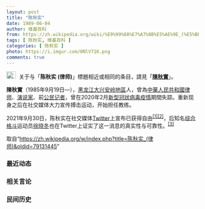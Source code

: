 ```yaml
---
layout: post
title: "陈秋实"
date: 1989-06-04
author: 维基百科
from: https://zh.wikipedia.org/wiki/%E9%99%88%E7%A7%8B%E5%AE%9E_(%E5%BE%8B%E5%B8%88)
tags: [ 陈秋实, 维基百科 ]
categories: [ 陈秋实 ]
photo: https://i.imgur.com/0NlV71K.png
comments: true
---
```

<div class="mw-parser-output"><div role="note" class="hatnote navigation-not-searchable"><span typeof="mw:File"><a href="/wiki/Wikipedia:%E6%B6%88%E6%AD%A7%E4%B9%89" title="Wikipedia:消歧义"><img src="//upload.wikimedia.org/wikipedia/commons/thumb/5/5f/Disambig_gray.svg/25px-Disambig_gray.svg.png" decoding="async" width="25" height="19" class="mw-file-element" srcset="//upload.wikimedia.org/wikipedia/commons/thumb/5/5f/Disambig_gray.svg/38px-Disambig_gray.svg.png 1.5x, //upload.wikimedia.org/wikipedia/commons/thumb/5/5f/Disambig_gray.svg/50px-Disambig_gray.svg.png 2x" data-file-width="220" data-file-height="168"></a></span><style data-mw-deduplicate="TemplateStyles:r74069148">body:not(.skin-minerva) .mw-parser-output .ifmobile>.mobile{display:none}body.skin-minerva .mw-parser-output .ifmobile>.nomobile{display:inherit;display:initial}</style><span class="ifmobile"><span class="nomobile">&nbsp;&nbsp;</span><span class="mobile"></span></span>关于与「<b>陈秋实 (律师)</b>」標題相近或相同的条目，請見「<b><a href="/wiki/%E9%99%B3%E7%A7%8B%E5%AF%A6" class="mw-disambig" title="陳秋實">陳秋實</a></b>」。</div>

<p><b>陳秋實</b>（1985年9月19日<span class="useeditintro" title="Template:BLP editintro">—</span>），<a href="/wiki/%E9%BB%91%E9%BE%99%E6%B1%9F%E7%9C%81" title="黑龙江省">黑龙江</a><a href="/wiki/%E5%A4%A7%E5%85%B4%E5%AE%89%E5%B2%AD%E5%9C%B0%E5%8C%BA" title="大兴安岭地区">大兴安岭地區</a>人，曾為<a href="/wiki/%E4%B8%AD%E8%8F%AF%E4%BA%BA%E6%B0%91%E5%85%B1%E5%92%8C%E5%9C%8B%E5%BE%8B%E5%B8%88" class="mw-redirect" title="中華人民共和國律师">中華人民共和國律师</a>、<a href="/wiki/%E6%BC%94%E8%AF%B4%E5%AE%B6" title="演说家">演说家</a>、前<a href="/wiki/%E5%85%AC%E6%B0%91%E8%A8%98%E8%80%85" class="mw-redirect" title="公民記者">公民记者</a>，曾在2020年2月<a href="/wiki/%E6%96%B0%E5%9E%8B%E5%86%A0%E7%8B%80%E7%97%85%E6%AF%92%E7%96%AB%E6%83%85" class="mw-redirect" title="新型冠狀病毒疫情">新型冠狀病毒疫情</a>期間失踪。重新现身之后在社交媒体大力宣传搏击运动，开始担任教练。
</p><p>2021年9月30日，陈秋实在社交媒体<a href="/wiki/Twitter" title="Twitter">Twitter</a>上宣布已获得自由<sup id="cite_ref-1" class="reference"><a href="#cite_note-1">[1]</a></sup><sup id="cite_ref-2" class="reference"><a href="#cite_note-2">[2]</a></sup>，后知名<a href="/wiki/%E7%BB%BC%E5%90%88%E6%A0%BC%E6%96%97" title="综合格斗">综合格斗</a>运动员<a href="/wiki/%E5%BE%90%E6%99%93%E5%86%AC" title="徐晓冬">徐晓冬</a>也在Twitter上证实了这一消息的真实性与可靠性。<sup id="cite_ref-3" class="reference"><a href="#cite_note-3">[3]</a></sup>
</p>
<meta property="mw:PageProp/toc">
</div><!--esi <esi:include src="/esitest-fa8a495983347898/content" /> --><noscript><img src="https://login.wikimedia.org/wiki/Special:CentralAutoLogin/start?type=1x1" alt="" width="1" height="1" style="border: none; position: absolute;"></noscript>
<div class="printfooter" data-nosnippet="">取自“<a dir="ltr" href="https://zh.wikipedia.org/w/index.php?title=陈秋实_(律师)&amp;oldid=79131445">https://zh.wikipedia.org/w/index.php?title=陈秋实_(律师)&amp;oldid=79131445</a>”</div><div id="recent-news"><h3>最近动态</h3><ul></ul></div><div id="open-opinion"><h3>相关言论</h3><ul></ul></div><div id="mjls-record"><h3>民间历史</h3><ul></ul></div>